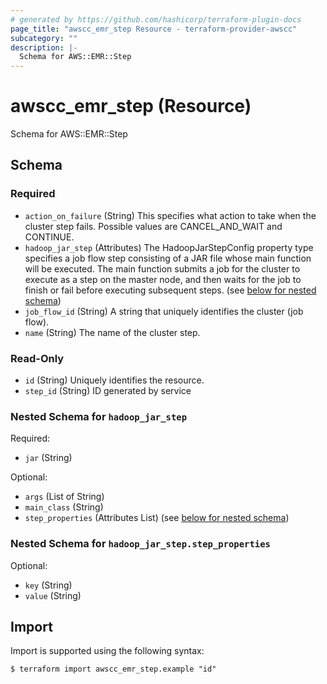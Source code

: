 ```yaml
---
# generated by https://github.com/hashicorp/terraform-plugin-docs
page_title: "awscc_emr_step Resource - terraform-provider-awscc"
subcategory: ""
description: |-
  Schema for AWS::EMR::Step
---
```


# awscc_emr_step (Resource)

Schema for AWS::EMR::Step



<!-- schema generated by tfplugindocs -->
## Schema

### Required

- `action_on_failure` (String) This specifies what action to take when the cluster step fails. Possible values are CANCEL_AND_WAIT and CONTINUE.
- `hadoop_jar_step` (Attributes) The HadoopJarStepConfig property type specifies a job flow step consisting of a JAR file whose main function will be executed. The main function submits a job for the cluster to execute as a step on the master node, and then waits for the job to finish or fail before executing subsequent steps. (see [below for nested schema](#nestedatt--hadoop_jar_step))
- `job_flow_id` (String) A string that uniquely identifies the cluster (job flow).
- `name` (String) The name of the cluster step.

### Read-Only

- `id` (String) Uniquely identifies the resource.
- `step_id` (String) ID generated by service

<a id="nestedatt--hadoop_jar_step"></a>
### Nested Schema for `hadoop_jar_step`

Required:

- `jar` (String)

Optional:

- `args` (List of String)
- `main_class` (String)
- `step_properties` (Attributes List) (see [below for nested schema](#nestedatt--hadoop_jar_step--step_properties))

<a id="nestedatt--hadoop_jar_step--step_properties"></a>
### Nested Schema for `hadoop_jar_step.step_properties`

Optional:

- `key` (String)
- `value` (String)

## Import

Import is supported using the following syntax:

```shell
$ terraform import awscc_emr_step.example "id"
```
